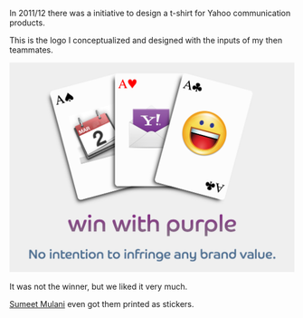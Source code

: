 In 2011/12 there was a initiative to design a t-shirt for Yahoo communication products.

This is the logo I conceptualized and designed with the inputs of my then teammates.

![design - three aces (cards) representing three pillers of Yahoo communication products](design.png)

It was not the winner, but we liked it very much.

[Sumeet Mulani](https://twitter.com/teemus) even got them printed as stickers.
